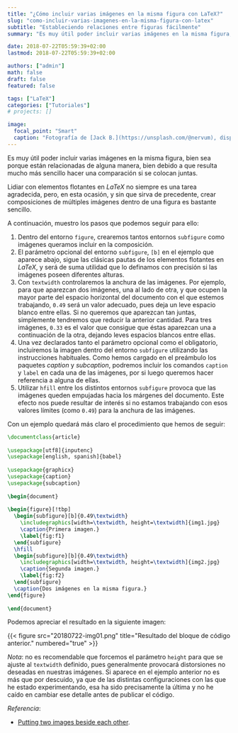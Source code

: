 ```yaml
---
title: "¿Cómo incluir varias imágenes en la misma figura con LaTeX?"
slug: "como-incluir-varias-imagenes-en-la-misma-figura-con-latex"
subtitle: "Estableciendo relaciones entre figuras fácilmente"
summary: "Es muy útil poder incluir varias imágenes en la misma figura, bien sea porque están relacionadas de alguna manera, bien debido a que resulta mucho más sencillo hacer una comparación si se colocan juntas."

date: 2018-07-22T05:59:39+02:00
lastmod: 2018-07-22T05:59:39+02:00

authors: ["admin"]
math: false
draft: false
featured: false

tags: ["LaTeX"]
categories: ["Tutoriales"]
# projects: []

image:
  focal_point: "Smart"
  caption: "Fotografía de [Jack B.](https://unsplash.com/@nervum), disponible en [Unsplash](https://unsplash.com/photos/9GHTP3BbEO8)."
---
```


Es muy útil poder incluir varias imágenes en la misma figura, bien sea porque están relacionadas de alguna manera, bien debido a que resulta mucho más sencillo hacer una comparación si se colocan juntas.

Lidiar con elementos flotantes en *LaTeX* no siempre es una tarea agradecida, pero, en esta ocasión, y sin que sirva de precedente, crear composiciones de múltiples imágenes dentro de una figura es bastante sencillo. 

A continuación, muestro los pasos que podemos seguir para ello:

1. Dentro del entorno `figure`, crearemos tantos entornos `subfigure` como imágenes queramos incluir en la composición.
2. El parámetro opcional del entorno `subfigure`, `[b]` en el ejemplo que aparece abajo, sigue las clásicas pautas de los elementos flotantes en *LaTeX*, y será de suma utilidad que lo definamos con precisión si las imágenes poseen diferentes alturas.
3. Con `textwidth` controlaremos la anchura de las imágenes. Por ejemplo, para que aparezcan dos imágenes, una al lado de otra, y que ocupen la mayor parte del espacio horizontal del documento con el que estemos trabajando, `0.49` será un valor adecuado, pues deja un leve espacio blanco entre ellas. Si no queremos que aparezcan tan juntas, simplemente tendremos que reducir la anterior cantidad. Para tres imágenes, `0.33` es el valor que consigue que éstas aparezcan una a continuación de la otra, dejando leves espacios blancos entre ellas.
4. Una vez declarados tanto el parámetro opcional como el obligatorio, incluiremos la imagen dentro del entorno `subfigure` utilizando las instrucciones habituales. Como hemos cargado en el preámbulo los paquetes *caption* y *subcaption*, podremos incluir los comandos `caption` y `label` en cada una de las imágenes, por si luego queremos hacer referencia a alguna de ellas.
5. Utilizar `hfill` entre los distintos entornos `subfigure` provoca que las imágenes queden empujadas hacia los márgenes del documento. Este efecto nos puede resultar de interés si no estamos trabajando con esos valores límites (como `0.49`) para la anchura de las imágenes.

Con un ejemplo quedará más claro el procedimiento que hemos de seguir:

```tex
\documentclass{article}
 
\usepackage[utf8]{inputenc}
\usepackage[english, spanish]{babel}
 
\usepackage{graphicx}
\usepackage{caption}
\usepackage{subcaption}
 
\begin{document}
 
\begin{figure}[!tbp]
  \begin{subfigure}[b]{0.49\textwidth}
    \includegraphics[width=\textwidth, height=\textwidth]{img1.jpg}
    \caption{Primera imagen.}
    \label{fig:f1}
  \end{subfigure}
  \hfill
  \begin{subfigure}[b]{0.49\textwidth}
    \includegraphics[width=\textwidth, height=\textwidth]{img2.jpg}
    \caption{Segunda imagen.}
    \label{fig:f2}
  \end{subfigure}
  \caption{Dos imágenes en la misma figura.}
\end{figure}
 
\end{document}
```

Podemos apreciar el resultado en la siguiente imagen:

{{< figure src="20180722-img01.png" title="Resultado del bloque de código anterior." numbered="true" >}}

*Nota*: no es recomendable que forcemos el parámetro `height` para que se ajuste al `textwidth` definido, pues generalmente provocará distorsiones no deseadas en nuestras imágenes. Si aparece en el ejemplo anterior no es más que por descuido, ya que de las distintas configuraciones con las que he estado experimentando, esa ha sido precisamente la última y no he caído en cambiar ese detalle antes de publicar el código.

*Referencia*:

- [Putting two images beside each other](http://tex.stackexchange.com/questions/148438/putting-two-images-beside-each-other).
